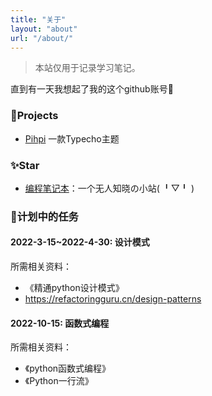 ```yaml
---
title: "关于"
layout: "about"
url: "/about/"
---
```


> 本站仅用于记录学习笔记。

直到有一天我想起了我的这个github账号🤔

### 🚀Projects

 - [Pihpi](https://github.com/javabullshit/pihpi) 一款Typecho主题

### ✨Star
 - [编程笔记本](https://javabullshit.github.io)：一个无人知晓の小站( ╹▽╹ )

### 📖计划中的任务

#### 2022-3-15~2022-4-30: 设计模式

所需相关资料：
 - 《精通python设计模式》
 - https://refactoringguru.cn/design-patterns

#### 2022-10-15: 函数式编程

所需相关资料：
 - 《python函数式编程》
 - 《Python一行流》
